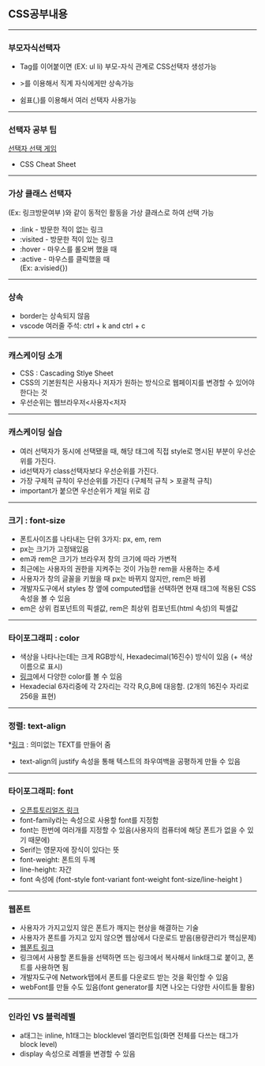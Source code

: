 ## CSS공부내용
___
### 부모자식선택자

* Tag를 이어붙이면 (EX: ul li) 부모-자식 관계로 CSS선택자 생성가능

* &#62;를 이용해서 직계 자식에게만 상속가능

* 쉼표(,)를 이용해서 여러 선택자 사용가능

___
### 선택자 공부 팁
[선택자 선택 게임](https://flukeout.github.io/)
* CSS Cheat Sheet

___
### 가상 클래스 선택자
(Ex: 링크방문여부 )와 같이 동적인 활동을 가상 클래스로 하여 선택 가능
*    :link - 방문한 적이 없는 링크
*    :visited - 방문한 적이 있는 링크
*    :hover - 마우스를 롤오버 했을 때
*    :active - 마우스를 클릭했을 때  
(Ex: a:visied{})

___
### 상속
* border는 상속되지 않음
* vscode 여러줄 주석: ctrl + k and ctrl + c

___
### 캐스케이딩 소개
* CSS : Cascading Stlye Sheet
* CSS의 기본원칙은 사용자나 저자가 원하는 방식으로 웹페이지를 변경할 수 있어야 한다는 것
* 우선순위는 웹브라우저\<사용자\<저자

___
### 캐스케이딩 실습
* 여러 선택자가 동시에 선택됐을 때, 해당 태그에 직접 style로 명시된 부분이 우선순위를 가진다.
* id선택자가 class선택자보다 우선순위를 가진다.
* 가장 구체적 규칙이 우선순위를 가진다 (구체적 규칙 > 포괄적 규칙)
* important가 붙으면 우선순위가 제일 위로 감

___
### 크기 : font-size
* 폰트사이즈를 나타내는 단위 3가지: px, em, rem
* px는 크기가 고정돼있음
* em과 rem은 크기가 브라우저 창의 크기에 따라 가변적
* 최근에는 사용자의 권한을 지켜주는 것이 가능한 rem을 사용하는 추세
* 사용자가 창의 글꼴을 키웠을 때 px는 바뀌지 않지만, rem은 바뀜
* 개발자도구에서 styles 창 옆에 computed탭을 선택하면 현재 태그에 적용된 CSS속성을 볼 수 있음
* em은 상위 컴포넌트의 픽셀값, rem은 최상위 컴포넌트(html 속성)의 픽셀값

___
### 타이포그래피 : color
* 색상을 나타나는데는 크게 RGB방식, Hexadecimal(16진수) 방식이 있음 (+ 색상이름으로 표시)
* [링크](https://www.w3schools.com/css/css_colors.asp)에서 다양한 color를 볼 수 있음
* Hexadecial 6자리중에 각 2자리는 각각 R,G,B에 대응함. (2개의 16진수 자리로 256을 표현)

___
### 정렬: text-align
*[링크](https://www.lipsum.com/) : 의미없는 TEXT를 만들어 줌
* text-align의 justify 속성을 통해 텍스트의 좌우여백을 공평하게 만들 수 있음


___
### 타이포그래피: font
* [오픈튜토리얼즈 링크](https://opentutorials.org/module/2367/13361)
* font-family라는 속성으로 사용할 font를 지정함
* font는 한번에 여러개를 지정할 수 있음(사용자의 컴퓨터에 해당 폰트가 없을 수 있기 때문에)
* Serif는 영문자에 장식이 있다는 뜻
* font-weight: 폰트의 두께
* line-height: 자간
* font 속성에 (font-style font-variant font-weight font-size/line-height )

___
### 웹폰트
* 사용자가 가지고있지 않은 폰트가 깨지는 현상을 해결하는 기술
* 사용자가 폰트를 가지고 있지 않으면 웹상에서 다운로드 받음(용량관리가 핵심문제)
* [웹폰트 링크](https://fonts.google.com/)
* 링크에서 사용할 폰트들을 선택하면 뜨는 링크에서 복사해서 link태그로 붙이고, 폰트를 사용하면 됨
* 개발자도구에 Network탭에서 폰트를 다운로드 받는 것을 확인할 수 있음
* webFont를 만들 수도 있음(font generator를 치면 나오는 다양한 사이트들 활용)

___
### 인라인 VS 블럭레벨
* a태그는 inline, h1태그는 blocklevel 엘리먼트임(화면 전체를 다쓰는 태그가 block level)
* display 속성으로 레벨을 변경할 수 있음